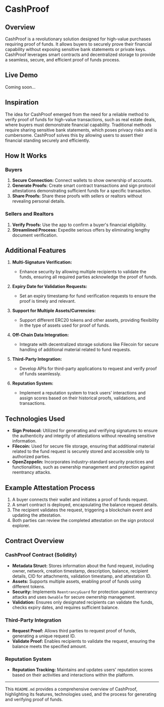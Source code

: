 # CashProof

## Overview

CashProof is a revolutionary solution designed for high-value purchases requiring proof of funds. It allows buyers to securely prove their financial capability without exposing sensitive bank statements or private keys. CashProof leverages smart contracts and decentralized storage to provide a seamless, secure, and efficient proof of funds process.

## Live Demo

Coming soon...

## Inspiration

The idea for CashProof emerged from the need for a reliable method to verify proof of funds for high-value transactions, such as real estate deals, where buyers must demonstrate financial capability. Traditional methods require sharing sensitive bank statements, which poses privacy risks and is cumbersome. CashProof solves this by allowing users to assert their financial standing securely and efficiently.

## How It Works

### Buyers

1. **Secure Connection:** Connect wallets to show ownership of accounts.
2. **Generate Proofs:** Create smart contract transactions and sign protocol attestations demonstrating sufficient funds for a specific transaction.
3. **Share Proofs:** Share these proofs with sellers or realtors without revealing personal details.

### Sellers and Realtors

1. **Verify Proofs:** Use the app to confirm a buyer's financial eligibility.
2. **Streamlined Process:** Expedite serious offers by eliminating lengthy document verification.

## Additional Features

1. **Multi-Signature Verification:**

   - Enhance security by allowing multiple recipients to validate the funds, ensuring all required parties acknowledge the proof of funds.

2. **Expiry Date for Validation Requests:**

   - Set an expiry timestamp for fund verification requests to ensure the proof is timely and relevant.

3. **Support for Multiple Assets/Currencies:**

   - Support different ERC20 tokens and other assets, providing flexibility in the type of assets used for proof of funds.

4. **Off-Chain Data Integration:**

   - Integrate with decentralized storage solutions like Filecoin for secure handling of additional material related to fund requests.

5. **Third-Party Integration:**

   - Develop APIs for third-party applications to request and verify proof of funds seamlessly.

6. **Reputation System:**
   - Implement a reputation system to track users' interactions and assign scores based on their historical proofs, validations, and transactions.

## Technologies Used

- **Sign Protocol:** Utilized for generating and verifying signatures to ensure the authenticity and integrity of attestations without revealing sensitive information.
- **Filecoin:** Used for secure file storage, ensuring that additional material related to the fund request is securely stored and accessible only to authorized parties.
- **OpenZeppelin:** Incorporates industry-standard security practices and functionalities, such as ownership management and protection against reentrancy attacks.

## Example Attestation Process

1. A buyer connects their wallet and initiates a proof of funds request.
2. A smart contract is deployed, encapsulating the balance request details.
3. The recipient validates the request, triggering a blockchain event and updating the attestation.
4. Both parties can review the completed attestation on the sign protocol explorer.

## Contract Overview

### CashProof Contract (Solidity)

- **Metadata Struct:** Stores information about the fund request, including owner, network, creation timestamp, description, balance, recipient details, CID for attachments, validation timestamp, and attestation ID.
- **Assets:** Supports multiple assets, enabling proof of funds using different tokens.
- **Security:** Implements `ReentrancyGuard` for protection against reentrancy attacks and uses `Ownable` for secure ownership management.
- **Validation:** Ensures only designated recipients can validate the funds, checks expiry dates, and requires sufficient balance.

### Third-Party Integration

- **Request Proof:** Allows third parties to request proof of funds, generating a unique request ID.
- **Validate Proof:** Enables recipients to validate the request, ensuring the balance meets the specified amount.

### Reputation System

- **Reputation Tracking:** Maintains and updates users' reputation scores based on their activities and interactions within the platform.

---

This `README.md` provides a comprehensive overview of CashProof, highlighting its features, technologies used, and the process for generating and verifying proof of funds.

